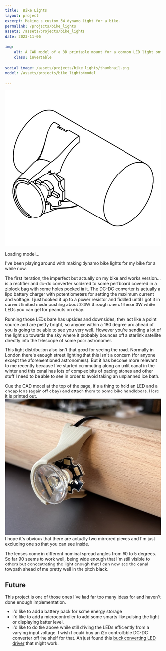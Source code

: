 ```yaml
---
title:  Bike Lights
layout: project
excerpt: Making a custom 3W dynamo light for a bike.
permalink: /projects/bike_lights
assets: /assets/projects/bike_lights
date: 2023-11-06

img:
    alt: A CAD model of a 3D printable mount for a common LED light onto a bike handlebar.
    class: invertable

social_image: /assets/projects/bike_lights/thumbnail.png
model: /assets/projects/bike_lights/model

---
```


<outline-model-viewer model = "/assets/projects/bike_lights/models/bigger.glb" camera='{"type":"perspective","fov":30,"near":0.1,"far":1000,"position":[1,1,1],"rotation":[-2,1,2],"zoom":0.5,"target":[0,0,0]}' ambient-light=2 directional-light=2>
    <img class="outline-model-poster no-wc" src = "/assets/projects/bike_lights/thumbnail.svg">
    <p class="has-wc">Loading model...</p>
</outline-model-viewer>



I've been playing around with making dynamo bike lights for my bike for a while now. 

The first iteration, the imperfect but actually on my bike and works version... is a rectifier and dc-dc converter soldered to some perfboard covered in a ziplock bag with some holes pocked in it. The DC-DC converter is actually a lipo battery charger with potentiometers for setting the maximum current and voltage. I just hooked it up to a power resistor and fiddled until I got it in current limited mode pushing about 2-3W through one of these 3W white LEDs you can get for peanuts on ebay.

Running those LEDs bare has upsides and downsides, they act like a point source and are pretty bright, so anyone within a 180 degree arc ahead of you is going to be able to see you very well. However you're sending a lot of the light up towards the sky where it probably bounces off a starlink satellite directly into the telescope of some poor astronomer. 

This light distribution also isn't that good for seeing the road. Normally in London there's enough street lighting that this isn't a concern (for anyone except the aforementioned astronomers). But it has become more relevant to me recently because I've started commuting along an unlit canal in the winter and this canal has lots of complex bits of pacing stones and other stuff I need to be able to see in order to avoid taking an unplanned ice bath. 

Cue the CAD model at the top of the page, it's a thing to hold an LED and a cheap lens (again off ebay) and attach them to some bike handlebars. Here it is printed out.
<img src = "/assets/projects/bike_lights/bike_light.jpg" alt="An image of an LED and a lense mounted to a tube in a 3D printed case. The case is split in half so you can see what's inside.">
I hope it's obvious that there are actually two mirrored pieces and I'm just excluding one so that you can see inside.

The lenses come in different nominal spread angles from 90 to 5 degrees. So far 90 seems to work well, being wide enough that I'm still visible to others but concentrating the light enough that I can now see the canal towpath ahead of me pretty well in the pitch black.

## Future 

This project is one of those ones I've had far too many ideas for and haven't done enough implementation.
 - I'd like to add a battery pack for some energy storage
 - I'd like to add a microcontroller to add some smarts like pulsing the light or displaying batter level.
 - I'd like to do the above while still driving the LEDs efficiently from a varying input voltage. I wish I could buy an i2c controllable DC-DC converter off the shelf for that. Ah just found this [buck converting LED driver][buck] that might work.

[buck]: https://protofusion.org/wordpress/2013/03/picobuck-rgb-led-driver/